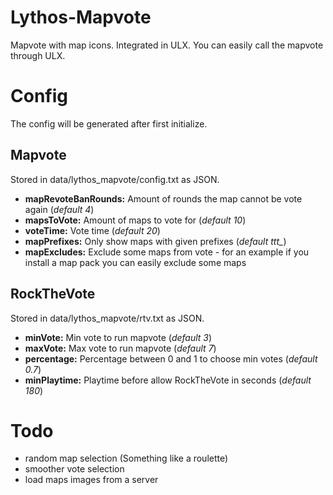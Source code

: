 # Lythos-Mapvote
Mapvote with map icons. Integrated in ULX.
You can easily call the mapvote through ULX.

# Config
The config will be generated after first initialize.
## Mapvote
Stored in data/lythos_mapvote/config.txt as JSON.

+ **mapRevoteBanRounds:** Amount of rounds the map cannot be vote again (*default 4*)
+ **mapsToVote:** Amount of maps to vote for (*default 10*)
+ **voteTime:** Vote time (*default 20*)
+ **mapPrefixes:** Only show maps with given prefixes (*default ttt_*)
+ **mapExcludes:** Exclude some maps from vote - for an example if you install a map pack you can easily exclude some maps

## RockTheVote
Stored in data/lythos_mapvote/rtv.txt as JSON.

+ **minVote:** Min vote to run mapvote (*default 3*)
+ **maxVote:** Max vote to run mapvote (*default 7*)
+ **percentage:** Percentage between 0 and 1 to choose min votes (*default 0.7*)
+ **minPlaytime:** Playtime before allow RockTheVote in seconds (*default 180*)

# Todo
* random map selection (Something like a roulette)
* smoother vote selection
* load maps images from a server